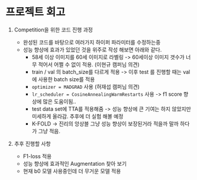 # 프로젝트 회고

1. Competition을 위한 코드 진행 과정

    - 완성된 코드를 바탕으로 여러가지 하이퍼 파라미터를 수정하는중
    - 성능 향상에 효과가 있었던 것을 위주로 작성 해보면 아래와 같다.
        - 58세 이상 이미지를 60세 이미지로 라벨링 -> 60세이상 이미지 갯수가 너무 적어서 어쩔 수 없이 적용.  (이현규 캠퍼님 의견)
        - train / val 의 batch_size를 다르게 적용 -> 이후 test 를 진행할 때는 val 에 사용한 batch size를 적용
        - `optimizer = MADGRAD` 사용 (허재섭 캠퍼님 의견)
        - `lr_scheduler = CosineAnnealingWarmRestarts` 사용 -> f1 score 향상에 많은 도움이됨..
        - test data set에 TTA를 적용해줌 -> 성능 향상에 큰 기여는 하지 않았지만 미세하게 올라감. 추후에 더 실험 해볼 예정
        - K-FOLD -> 진리의 앙상블 그냥 성능 향상이 보장된거라 적을까 말까 하다가 그냥 적음.


2. 추후 진행할 사항
    - F1-loss 적용
    - 성능 향상에 효과적인 Augmentation 찾아 보기
    - 현재 b0 모델 사용중인데 더 무거운 모델 적용
    